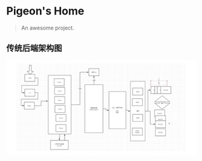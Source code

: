 # Pigeon's Home

> An awesome project.

<!-- PigeonwxWiki -->

## 传统后端架构图

![frame](./indexpic/frame.png)
